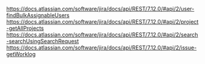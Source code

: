 https://docs.atlassian.com/software/jira/docs/api/REST/7.12.0/#api/2/user-findBulkAssignableUsers
https://docs.atlassian.com/software/jira/docs/api/REST/7.12.0/#api/2/project-getAllProjects
https://docs.atlassian.com/software/jira/docs/api/REST/7.12.0/#api/2/search-searchUsingSearchRequest
https://docs.atlassian.com/software/jira/docs/api/REST/7.12.0/#api/2/issue-getWorklog
